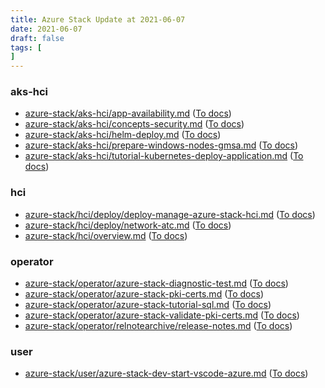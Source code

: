 ```yaml
---
title: Azure Stack Update at 2021-06-07
date: 2021-06-07
draft: false
tags: [
]
---
```


### aks-hci
- [azure-stack/aks-hci/app-availability.md](https://github.com/MicrosoftDocs/azure-stack-docs/compare/688bdd0..32b3f5b#diff-8ca5de5f4e35a32c38df3fb85301342c56adf53b5adb6e4b8b1f4840bff6a51a) ([To docs](https://docs.microsoft.com/en-us/azure-stack/aks-hci/app-availability?WT.mc_id=AZ-MVP-5003408))
- [azure-stack/aks-hci/concepts-security.md](https://github.com/MicrosoftDocs/azure-stack-docs/compare/688bdd0..32b3f5b#diff-841bf861138cf30c05a135a9762bce8b30ae1e694c849b2aa4526344a64ce99f) ([To docs](https://docs.microsoft.com/en-us/azure-stack/aks-hci/concepts-security?WT.mc_id=AZ-MVP-5003408))
- [azure-stack/aks-hci/helm-deploy.md](https://github.com/MicrosoftDocs/azure-stack-docs/compare/688bdd0..32b3f5b#diff-9ac8fb8797ca52ac5cec660767c21a14627e668967493474e817411b0f61dc12) ([To docs](https://docs.microsoft.com/en-us/azure-stack/aks-hci/helm-deploy?WT.mc_id=AZ-MVP-5003408))
- [azure-stack/aks-hci/prepare-windows-nodes-gmsa.md](https://github.com/MicrosoftDocs/azure-stack-docs/compare/688bdd0..32b3f5b#diff-233b056f9617adc3446859861f895571c5621ce9acac274881a00c6ca9f0dbda) ([To docs](https://docs.microsoft.com/en-us/azure-stack/aks-hci/prepare-windows-nodes-gmsa?WT.mc_id=AZ-MVP-5003408))
- [azure-stack/aks-hci/tutorial-kubernetes-deploy-application.md](https://github.com/MicrosoftDocs/azure-stack-docs/compare/688bdd0..32b3f5b#diff-f7c171c8e64d111fa5c0388faa82c63e80ac61d9a85e7e37885930b4522f8114) ([To docs](https://docs.microsoft.com/en-us/azure-stack/aks-hci/tutorial-kubernetes-deploy-application?WT.mc_id=AZ-MVP-5003408))
    
### hci
- [azure-stack/hci/deploy/deploy-manage-azure-stack-hci.md](https://github.com/MicrosoftDocs/azure-stack-docs/compare/688bdd0..32b3f5b#diff-6ef5147faffb31b6ffec18b4c1aeca2c08f77517aacb76499751bd905ac440e0) ([To docs](https://docs.microsoft.com/en-us/azure-stack/hci/deploy/deploy-manage-azure-stack-hci?WT.mc_id=AZ-MVP-5003408))
- [azure-stack/hci/deploy/network-atc.md](https://github.com/MicrosoftDocs/azure-stack-docs/compare/688bdd0..32b3f5b#diff-2f167b73c78c55843c53c5231700ae64756c40f26b2e8c5088f57c0537919724) ([To docs](https://docs.microsoft.com/en-us/azure-stack/hci/deploy/network-atc?WT.mc_id=AZ-MVP-5003408))
- [azure-stack/hci/overview.md](https://github.com/MicrosoftDocs/azure-stack-docs/compare/688bdd0..32b3f5b#diff-f9fba30337eb93bcd65be05863564a1d90430459bc6fd283f6b335f7c0141703) ([To docs](https://docs.microsoft.com/en-us/azure-stack/hci/overview?WT.mc_id=AZ-MVP-5003408))
    
### operator
- [azure-stack/operator/azure-stack-diagnostic-test.md](https://github.com/MicrosoftDocs/azure-stack-docs/compare/688bdd0..32b3f5b#diff-fea165615141ca11266ac715cfe62acc36ed1c3ca5913abdea3e70a1797db5fc) ([To docs](https://docs.microsoft.com/en-us/azure-stack/operator/azure-stack-diagnostic-test?WT.mc_id=AZ-MVP-5003408))
- [azure-stack/operator/azure-stack-pki-certs.md](https://github.com/MicrosoftDocs/azure-stack-docs/compare/688bdd0..32b3f5b#diff-3d7e2d669027258a1ab4551f4655290fb07e1c3348f4c3dd07206df30e270b31) ([To docs](https://docs.microsoft.com/en-us/azure-stack/operator/azure-stack-pki-certs?WT.mc_id=AZ-MVP-5003408))
- [azure-stack/operator/azure-stack-tutorial-sql.md](https://github.com/MicrosoftDocs/azure-stack-docs/compare/688bdd0..32b3f5b#diff-aee95cb1349a6fd91eba34ac88b9a71f8281c26a164a1cbf6a42f6c9a8db5082) ([To docs](https://docs.microsoft.com/en-us/azure-stack/operator/azure-stack-tutorial-sql?WT.mc_id=AZ-MVP-5003408))
- [azure-stack/operator/azure-stack-validate-pki-certs.md](https://github.com/MicrosoftDocs/azure-stack-docs/compare/688bdd0..32b3f5b#diff-52c4a2f78d87a81ec66be948800c32ef97eedfc8acf8eba6f254ba80c1c8489c) ([To docs](https://docs.microsoft.com/en-us/azure-stack/operator/azure-stack-validate-pki-certs?WT.mc_id=AZ-MVP-5003408))
- [azure-stack/operator/relnotearchive/release-notes.md](https://github.com/MicrosoftDocs/azure-stack-docs/compare/688bdd0..32b3f5b#diff-cbdbebf6b6aa2e6fa42dea4aafb46cef6e210d7aed22ef62d604f71662f555ca) ([To docs](https://docs.microsoft.com/en-us/azure-stack/operator/relnotearchive/release-notes?WT.mc_id=AZ-MVP-5003408))
    
### user
- [azure-stack/user/azure-stack-dev-start-vscode-azure.md](https://github.com/MicrosoftDocs/azure-stack-docs/compare/688bdd0..32b3f5b#diff-a6808e502f6393adc0e41d6019ce9123c148cd3b8a58256b14406692b37a619b) ([To docs](https://docs.microsoft.com/en-us/azure-stack/user/azure-stack-dev-start-vscode-azure?WT.mc_id=AZ-MVP-5003408))
    
